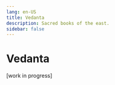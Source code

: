 ```yaml
---
lang: en-US
title: Vedanta
description: Sacred books of the east.
sidebar: false
---
```


# Vedanta
 [work in progress]